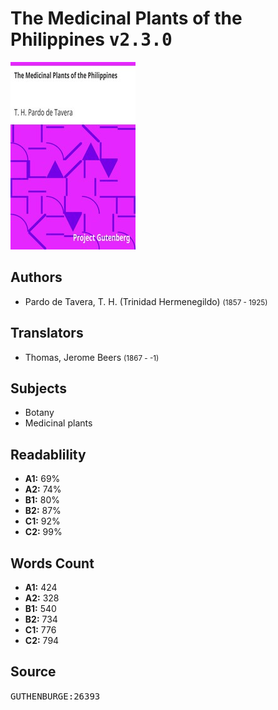 # The Medicinal Plants of the Philippines <kbd>v2.3.0</kbd>

![](./cover.medium.jpg "")

## Authors


 - Pardo de Tavera, T. H. (Trinidad Hermenegildo) <small>(1857 - 1925)</small>

## Translators


 - Thomas, Jerome Beers <small>(1867 - -1)</small>

## Subjects


 - Botany
 - Medicinal plants

## Readablility


 - **A1:** 69%
 - **A2:** 74%
 - **B1:** 80%
 - **B2:** 87%
 - **C1:** 92%
 - **C2:** 99%

## Words Count


 - **A1:** 424
 - **A2:** 328
 - **B1:** 540
 - **B2:** 734
 - **C1:** 776
 - **C2:** 794

## Source


<kbd>GUTHENBURGE:26393</kbd>
